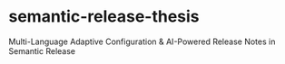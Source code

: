 # semantic-release-thesis

Multi-Language Adaptive Configuration & AI-Powered Release Notes in Semantic Release 

